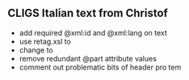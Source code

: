 ## CLIGS Italian text from Christof

- add required @xml:id and @xml:lang on text
- use retag.xsl to 
 - change <principal> to <respStmt> 
 - remove redundant @part attribute values
 - comment out problematic bits of header pro tem
 
